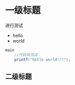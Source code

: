 # 一级标题

进行测试

<!-- more-->

* hello
* world

~~~java
main
    //代码块测试
    printf("hello world!!!");
~~~

## 二级标题